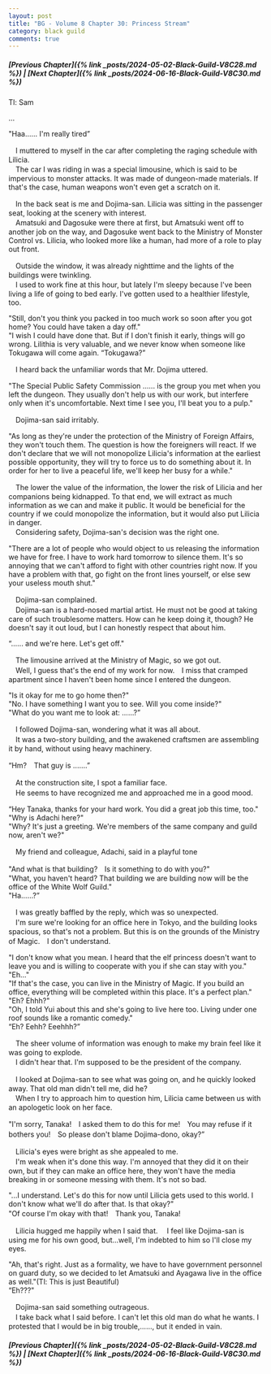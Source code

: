 ```yaml
---
layout: post
title: "BG - Volume 8 Chapter 30: Princess Stream"
category: black guild
comments: true
---
```


##### [Previous Chapter]({% link _posts/2024-05-02-Black-Guild-V8C28.md %}) \| [Next Chapter]({% link _posts/2024-06-16-Black-Guild-V8C30.md %})



Tl: Sam


…



"Haa...... I'm really tired”

　I muttered to myself in the car after completing the raging schedule with Lilicia.     
　The car I was riding in was a special limousine, which is said to be impervious to monster attacks. It was made of dungeon-made materials. If that's the case, human weapons won't even get a scratch on it.

　In the back seat is me and Dojima-san. Lilicia was sitting in the passenger seat, looking at the scenery with interest.       
　Amatsuki and Dagosuke were there at first, but Amatsuki went off to another job on the way, and Dagosuke went back to the Ministry of Monster Control vs. Lilicia, who looked more like a human, had more of a role to play out front.

　Outside the window, it was already nighttime and the lights of the buildings were twinkling.        
　I used to work fine at this hour, but lately I'm sleepy because I've been living a life of going to bed early. I've gotten used to a healthier lifestyle, too.
<!--more-->

"Still, don't you think you packed in too much work so soon after you got home? You could have taken a day off."      
"I wish I could have done that.  But if I don't finish it early, things will go wrong. Lilithia is very valuable, and we never know when someone like Tokugawa will come again.
“Tokugawa?”

　I heard back the unfamiliar words that Mr. Dojima uttered.

"The Special Public Safety Commission ...... is the group you met when you left the dungeon. They usually don't help us with our work, but interfere only when it's uncomfortable. Next time I see you, I'll beat you to a pulp."

　Dojima-san said irritably.

"As long as they're under the protection of the Ministry of Foreign Affairs, they won't touch them. The question is how the foreigners will react. If we don't declare that we will not monopolize Lilicia's information at the earliest possible opportunity, they will try to force us to do something about it. In order for her to live a peaceful life, we'll keep her busy for a while."

　The lower the value of the information, the lower the risk of Lilicia and her companions being kidnapped. To that end, we will extract as much information as we can and make it public. It would be beneficial for the country if we could monopolize the information, but it would also put Lilicia in danger.      
　Considering safety, Dojima-san's decision was the right one.

"There are a lot of people who would object to us releasing the information we have for free. I have to work hard tomorrow to silence them. It's so annoying that we can't afford to fight with other countries right now. If you have a problem with that, go fight on the front lines yourself, or else sew your useless mouth shut."

　Dojima-san complained.     
　Dojima-san is a hard-nosed martial artist. He must not be good at taking care of such troublesome matters. How can he keep doing it, though? He doesn't say it out loud, but I can honestly respect that about him.

“...... and we're here. Let's get off."

　The limousine arrived at the Ministry of Magic, so we got out.     
　Well, I guess that's the end of my work for now.　I miss that cramped apartment since I haven't been home since I entered the dungeon.

"Is it okay for me to go home then?"      
"No. I have something I want you to see. Will you come inside?"     
"What do you want me to look at: ......?”

　I followed Dojima-san, wondering what it was all about.     
　It was a two-story building, and the awakened craftsmen are assembling it by hand, without using heavy machinery.

“Hm?　That guy is .......”

　At the construction site, I spot a familiar face.          
　He seems to have recognized me and approached me in a good mood.

“Hey Tanaka, thanks for your hard work. You did a great job this time, too."     
"Why is Adachi here?"     
"Why? It's just a greeting. We're members of the same company and guild now, aren't we?"

　My friend and colleague, Adachi, said in a playful tone

"And what is that building?　Is it something to do with you?"     
"What, you haven't heard? That building we are building now will be the office of the White Wolf Guild."     
"Ha......?”

　I was greatly baffled by the reply, which was so unexpected.      
　I'm sure we're looking for an office here in Tokyo, and the building looks spacious, so that's not a problem. But this is on the grounds of the Ministry of Magic.　I don't understand.

"I don't know what you mean. I heard that the elf princess doesn't want to leave you and is willing to cooperate with you if she can stay with you."     
"Eh..."     
"If that's the case, you can live in the Ministry of Magic. If you build an office, everything will be completed within this place. It's a perfect plan."      
"Eh? Ehhh?"     
"Oh, I told Yui about this and she's going to live here too. 
Living under one roof sounds like a romantic comedy."     
“Eh? Eehh? Eeehhh?”

　The sheer volume of information was enough to make my brain feel like it was going to explode.      
　I didn't hear that. I'm supposed to be the president of the company.

　I looked at Dojima-san to see what was going on, and he quickly looked away. That old man didn't tell me, did he?       
　When I try to approach him to question him, Lilicia came between us with an apologetic look on her face.

"I'm sorry, Tanaka!　I asked them to do this for me!　You may refuse if it bothers you!　So please don't blame Dojima-dono, okay?”

　Lilicia's eyes were bright as she appealed to me.      
　I'm weak when it's done this way. I'm annoyed that they did it on their own, but if they can make an office here, they won't have the media breaking in or someone messing with them. It's not so bad.

"...I understand. Let's do this for now until Lilicia gets used to this world. I don't know what we'll do after that. Is that okay?"      
"Of course I'm okay with that!　Thank you, Tanaka!

　Lilicia hugged me happily when I said that.
　I feel like Dojima-san is using me for his own good, but...well, I'm indebted to him so I'll close my eyes.

"Ah, that's right. Just as a formality, we have to have government personnel on guard duty, so we decided to let Amatsuki and Ayagawa live in the office as well."(Tl: This is just Beautiful)      
“Eh???"

　Dojima-san said something outrageous.      
　I take back what I said before. I can't let this old man do what he wants. I protested that I would be in big trouble,......, but it ended in vain.



##### [Previous Chapter]({% link _posts/2024-05-02-Black-Guild-V8C28.md %}) \| [Next Chapter]({% link _posts/2024-06-16-Black-Guild-V8C30.md %})

